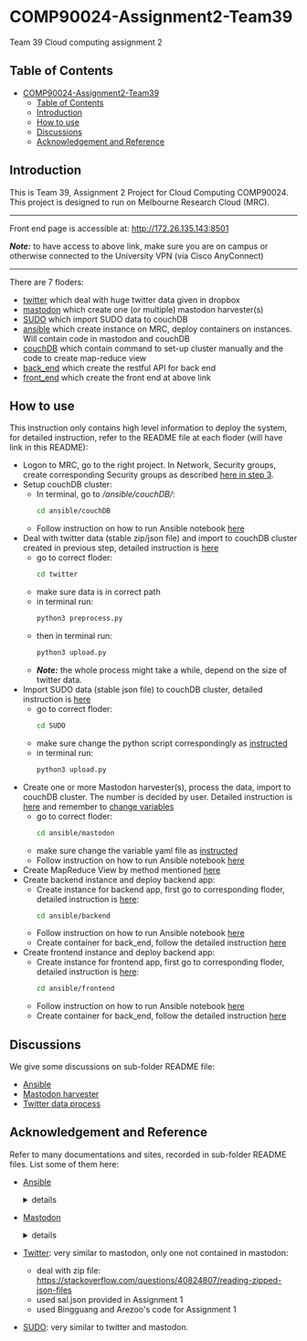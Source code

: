 # COMP90024-Assignment2-Team39
Team 39 Cloud computing assignment 2

## Table of Contents

- [COMP90024-Assignment2-Team39](#comp90024-assignment2-team39)
  - [Table of Contents](#table-of-contents)
  - [Introduction](#introduction)
  - [How to use](#how-to-use)
  - [Discussions](#discussions)
  - [Acknowledgement and Reference](#acknowledgement-and-reference)

## Introduction

This is Team 39, Assignment 2 Project for Cloud Computing COMP90024. This project is designed to run on Melbourne Research Cloud (MRC).

-----

Front end page is accessible at: http://172.26.135.143:8501

***Note:*** to have access to above link, make sure you are on campus or otherwise connected to the University VPN (via Cisco AnyConnect)

------

There are 7 floders:

- [twitter](./twitter/) which deal with huge twitter data given in dropbox
- [mastodon](./mastodon/) which create one (or multiple) mastodon harvester(s)
- [SUDO](./SUDO/) which import SUDO data to couchDB
- [ansible](./ansible/) which create instance on MRC, deploy containers on instances. Will contain code in mastodon and couchDB
- [couchDB](./couchDB/) which contain command to set-up cluster manually and the code to create map-reduce view
- [back_end](./back_end/) which create the restful API for back end
- [front_end](./front_end/) which create the front end at above link

## How to use

This instruction only contains high level information to deploy the system, for detailed instruction, refer to the README file at each floder (will have link in this README):

- Logon to MRC, go to the right project. In Network, Security groups, create corresponding Security groups as described [here in step 3](./ansible/README.md#how-to-run).
- Setup couchDB cluster:
  - In terminal, go to _/ansible/couchDB/_:
    ```bash
    cd ansible/couchDB
    ```
  - Follow instruction on how to run Ansible notebook [here](./ansible/README.md#how-to-run)
- Deal with twitter data (stable zip/json file) and import to couchDB cluster created in previous step, detailed instruction is [here](./twitter/README.md#how-to-run)
  - go to correct floder:
    ```bash
    cd twitter
    ```
  - make sure data is in correct path
  - in terminal run:
    ```bash
    python3 preprocess.py
    ```
  - then in terminal run:
    ```bash
    python3 upload.py
    ```
  - ***Note:*** the whole process might take a while, depend on the size of twitter data.
- Import SUDO data (stable json file) to couchDB cluster, detailed instruction is [here](./SUDO/README.md#how-to-run)
  - go to correct floder:
    ```bash
    cd SUDO
    ```
  - make sure change the python script correspondingly as [instructed](./SUDO/README.md#how-to-run)
  - in terminal run:
    ```bash
    python3 upload.py
    ```
- Create one or more Mastodon harvester(s), process the data, import to couchDB cluster. The number is decided by user. Detailed instruction is [here](./ansible/README.md#how-to-run) and remember to [change variables](./ansible/README.md#mastodon)
  - go to correct floder:
    ```bash
    cd ansible/mastodon
    ```
  - make sure change the variable yaml file as [instructed](./ansible/README.md#mastodon)
  - Follow instruction on how to run Ansible notebook [here](./ansible/README.md#how-to-run)
- Create MapReduce View by method mentioned [here](./couchDB/)
- Create backend instance and deploy backend app:
  - Create instance for backend app, first go to corresponding floder, detailed instruction is [here](./ansible/README.md#how-to-run):
    ```bash
    cd ansible/backend
    ```
  - Follow instruction on how to run Ansible notebook [here](./ansible/README.md#how-to-run)
  - Create container for back_end, follow the detailed instruction [here](./back_end/README.md)
- Create frontend instance and deploy backend app:
  - Create instance for frontend app, first go to corresponding floder, detailed instruction is [here](./ansible/README.md#how-to-run):
    ```bash
    cd ansible/frontend
    ```
  - Follow instruction on how to run Ansible notebook [here](./ansible/README.md#how-to-run)
  - Create container for back_end, follow the detailed instruction [here](./front_end/README.md)

## Discussions

We give some discussions on sub-folder README file:

- [Ansible](./ansible/README.md#folders)
- [Mastodon harvester](./mastodon/README.md#discussion)
- [Twitter data process](./twitter/README.md#discussion)

## Acknowledgement and Reference

Refer to many documentations and sites, recorded in sub-folder README files. List some of them here:

- [Ansible](./ansible/README.md#acknowledgement-and-reference)
  <details>
    <summary>details</summary>

    All playbook is following workshop template repo:
    - Week 6 Workshop Recording and Slide: https://canvas.lms.unimelb.edu.au/courses/151783
    - Week 6 Workshop Repo By alwynpan (Yao Pan): https://canvas.lms.unimelb.edu.au/courses/151783

    Other:
    - ED discussion: https://edstem.org/au/courses/11705/discussion/
    - Code template to create docker image by playbook from: https://www.redhat.com/sysadmin/container-images-ansible
    - Ansible Documentation: https://docs.ansible.com/ansible/latest/index.html
    - Used suggested command to check if volume is mounted to instances: https://serverfault.com/questions/50585/whats-the-best-way-to-check-if-a-volume-is-mounted-in-a-bash-script
    - linux command line (mkdir -p PATH) follow instructions on https://www.javatpoint.com/linux-mkdir
    - Have conversion with ChatGPT on docker and ansible in genral level. 
  
    Suggestions on code by GPT:
    1. See _/roles/couchdb/tasks/main.yaml_ second block (chmod command for container mount). A brief description of the conversation on comment in the _yaml_ file.
    2. See _/roles/couchdb-cluser/tasks/main.yaml_ and _/roles/couchdb-cluser-finish/tasks/main.yaml_, change " to ' to make shell run.

    - Tried to use convert tool to convert curl command to ansible uri: https://curlconverter.com/ansible/
  
    However no code is used by output of the convert tool, use **ansible.builtin.shell** instead of **ansible.builtin.uri**

    </details>

- [Mastodon](./mastodon/README.md#acknowledgement-and-reference)
  <details>
    <summary>details</summary>

    - beautiful soup official documentation: https://beautiful-soup-4.readthedocs.io/en/latest/
    - online tutorial on getting text by beautiful soup: http://www.compjour.org/warmups/govt-text-releases/intro-to-bs4-lxml-parsing-wh-press-briefings/#converting-html-text-into-a-data-object
    - workshop solution from past course: https://edstem.org/au/courses/9158/lessons/25867/slides/185032/solution
    - regular expression documentation: https://www.w3schools.com/python/python_regex.asp
    - keywords from: https://www.merriam-webster.com/thesaurus/volunteer
    - couchdb package documentation: https://pypi.org/project/CouchDB2/
    and https://couchdb-python.readthedocs.io/en/latest/client.html#database
    - ED discussion: https://edstem.org/au/courses/11705/discussion/
    - mastodon streamer code from course workshop repo: https://gitlab.unimelb.edu.au/feit-comp90024/comp90024
    - deal with json file: https://stackoverflow.com/questions/11875770/how-to-overcome-datetime-datetime-not-json-serializable and https://stackoverflow.com/questions/1960516/python-json-serialize-a-decimal-object
  </details>

- [Twitter](./twitter/README.md#acknowledgement-and-reference): very similar to mastodon, only one not contained in mastodon:
  - deal with zip file: https://stackoverflow.com/questions/40824807/reading-zipped-json-files
  - used sal.json provided in Assignment 1
  - used Bingguang and Arezoo's code for Assignment 1

- [SUDO](./SUDO/README.md#acknowledgement-and-reference): very similar to twitter and mastodon.


